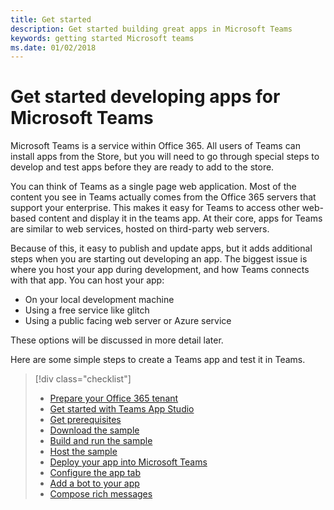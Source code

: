 ```yaml
---
title: Get started
description: Get started building great apps in Microsoft Teams
keywords: getting started Microsoft teams
ms.date: 01/02/2018
---
```

# Get started developing apps for Microsoft Teams

Microsoft Teams is a service within Office 365. All users of Teams can install apps from the Store, but you will need to go through special steps to develop and test apps before they are ready to add to the store.

You can think of Teams as a single page web application. Most of the content you see in Teams actually comes from the Office 365 servers that support your enterprise. This makes it easy for Teams to access other web-based content and display it in the teams app. At their core, apps for Teams are similar to web services, hosted on third-party web servers.

Because of this, it easy to publish and update apps, but it adds additional steps when you are starting out developing an app. The biggest issue is where you host your app during development, and how Teams connects with that app. You can host your app:

* On your local development machine
* Using a free service like glitch
* Using a public facing web server or Azure service

These options will be discussed in more detail later.

Here are some simple steps to create a Teams app and test it in Teams.

> [!div class="checklist"]
> * [Prepare your Office 365 tenant](~/get-started/get-started-tenant)
> * [Get started with Teams App Studio](~/get-started/get-started-app-studio)
> * [Get prerequisites](~/get-started/get-started-nodejs#GetPrerequisites)
> * [Download the sample](~/get-started/get-started-nodejs#DownloadSample)
> * [Build and run the sample](~/get-started/get-started-nodejs#BuildRun)
> * [Host the sample](~/get-started/get-started-nodejs#HostSample)
> * [Deploy your app into Microsoft Teams](~/get-started/get-started-nodejs#DeployToTeams)
> * [Configure the app tab](~/get-started/get-started-nodejs#ConfigureTheAppTab)
> * [Add a bot to your app](~/get-started/get-started-nodejs#AddBot)
> * [Compose rich messages](~/get-started/get-started-nodejs#ComposeRichMessages)
